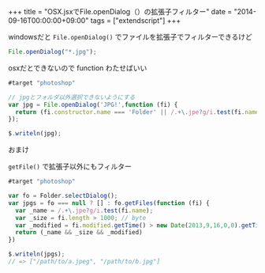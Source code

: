 +++
title = "OSX.jsxでFile.openDialog（）の拡張子フィルター"
date = "2014-09-16T00:00:00+09:00"
tags = ["extendscript"]
+++

windowsだと `File.openDialog()` でファイルを拡張子でフィルターできるけど

```js
File.openDialog("*.jpg");
```

osxだとできないので function わたせばいい

```js
#target "photoshop"

// jpgとフォルダ以外選択できないようにする
var jpg = File.openDialog('JPG!',function (fi) {
  return (fi.constructor.name === 'Folder' || /.+\.jpe?g/i.test(fi.name));
});

$.writeln(jpg);
```

おまけ

`getFile()` で拡張子以外にもフィルター

```js
#target "photoshop"

var fo = Folder.selectDialog();
var jpgs = fo === null ? [] : fo.getFiles(function (fi) {
  var _name = /.+\.jpe?g/i.test(fi.name);
  var _size = fi.length > 1000; // byte
  var _modified = fi.modified.getTime() > new Date(2013,9,16,0,0).getTime();
  return (_name && _size && _modified)
})

$.writeln(jpgs);
// => ["/path/to/a.jpeg", "/path/to/b.jpg"]
```
